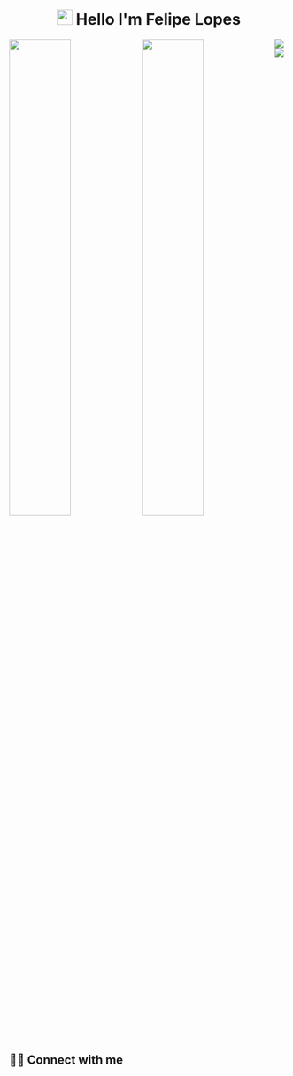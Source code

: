 <h1 align="center">
<img src="https://media.giphy.com/media/hvRJCLFzcasrR4ia7z/giphy.gif" width="28">
Hello I'm Felipe Lopes  
</h1>

<!--
**felipelopes02/felipelopes02** is a ✨ _special_ ✨ repository because its `README.md` (this file) appears on your GitHub profile.

Here are some ideas to get you started:

- 🔭 I’m currently working on Finanblue
- 🌱 I’m currently learning SQL, Angular
-->


<img align="left"  width="47%"  src="https://github-readme-stats.vercel.app/api?username=felipelopes02&show_icons=true&theme=radical" />

<img align="left" width="47%" src="https://github-readme-stats.vercel.app/api/top-langs/?username=felipelopes02&layout=compact" />



<img align="left" src="https://img.shields.io/badge/javascript-%23323330.svg?style=for-the-badge&logo=javascript&logoColor=%23F7DF1E" />

<img align="left" src="https://img.shields.io/badge/python-3670A0?style=for-the-badge&logo=python&logoColor=ffdd54" />




## <br /> 🙋‍♂️ Connect with me 








